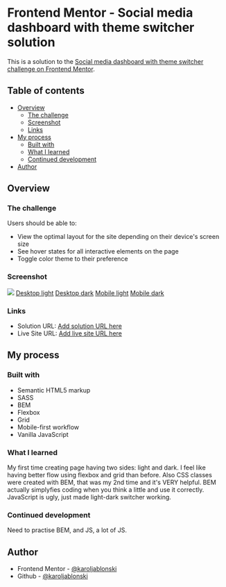 # Frontend Mentor - Social media dashboard with theme switcher solution

This is a solution to the [Social media dashboard with theme switcher challenge on Frontend Mentor](https://www.frontendmentor.io/challenges/social-media-dashboard-with-theme-switcher-6oY8ozp_H). 

## Table of contents

- [Overview](#overview)
  - [The challenge](#the-challenge)
  - [Screenshot](#screenshot)
  - [Links](#links)
- [My process](#my-process)
  - [Built with](#built-with)
  - [What I learned](#what-i-learned)
  - [Continued development](#continued-development)
- [Author](#author)

## Overview

### The challenge

Users should be able to:

- View the optimal layout for the site depending on their device's screen size
- See hover states for all interactive elements on the page
- Toggle color theme to their preference

### Screenshot

![](./screenshot.jpg)
[Desktop light](screenshots/desktop-light.png)
[Desktop dark](screenshots/desktop-dark.png)
[Mobile light](screenshots/mobile-light.png)
[Mobile dark](screenshots/mobile-dark.png)

### Links

- Solution URL: [Add solution URL here](https://github.com/karoljablonski/fm-j-dashmode-theme-switcher)
- Live Site URL: [Add live site URL here](https://karoljablonski.github.io/fm-j-dashmode-theme-switcher/)

## My process

### Built with

- Semantic HTML5 markup
- SASS
- BEM
- Flexbox
- Grid
- Mobile-first workflow
- Vanilla JavaScript

### What I learned

My first time creating page having two sides: light and dark. I feel like having better flow using flexbox and grid than before. Also CSS classes were created with BEM, that was my 2nd time and it's VERY helpful. BEM actually simplyfies coding when you think a little and use it correctly. JavaScript is ugly, just made light-dark switcher working.

### Continued development

Need to practise BEM, and JS, a lot of JS.

## Author

- Frontend Mentor - [@karoljablonski](https://www.frontendmentor.io/profile/karoljablonski)
- Github - [@karoljablonski](https://github.com/karoljablonski)